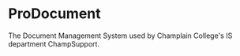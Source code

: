 # ProDocument
The Document Management System used by Champlain College's IS department ChampSupport.
